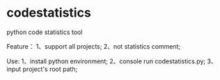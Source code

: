 codestatistics
==============

python code statistics tool 

Feature：
1、support all projects; 
2、not statistics comment;

Use:
1、install python environment;
2、console run codestatistics.py;
3、input project's root path;
